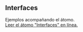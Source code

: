 ## Interfaces

Ejemplos acompañando el átomo.  
[Leer el átomo "Interfaces" en línea.](https://stepik.org/lesson/350600/step/1)